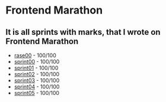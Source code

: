 # **Frontend Marathon**

## It is all sprints with marks, that I wrote on Frontend Marathon

-   [rase00](./rase00) - 100/100
-   [sprint00](./sprint00) - 100/100
-   [sprint01](./sprint01) - 100/100
-   [sprint02](./sprint02) - 100/100
-   [sprint03](./sprint03) - 100/100
-   [sprint04](./sprint04) - 100/100
-   [sprint05](./sprint05) - 100/100
